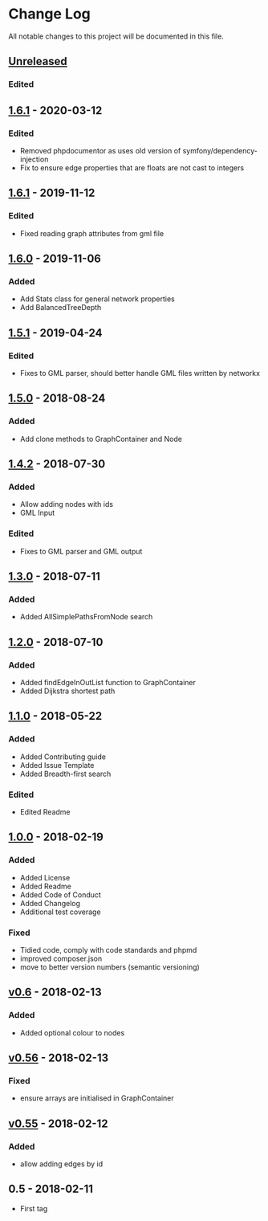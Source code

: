 # Change Log
All notable changes to this project will be documented in this file.

## [Unreleased](https://github.com/RhodriM/graph/compare/1.6.2...master)
### Edited

## [1.6.1](https://github.com/RhodriM/graph/compare/1.6.0...1.6.2) - 2020-03-12
### Edited
 - Removed phpdocumentor as uses old version of symfony/dependency-injection
 - Fix to ensure edge properties that are floats are not cast to integers

## [1.6.1](https://github.com/RhodriM/graph/compare/1.6.0...1.6.1) - 2019-11-12
### Edited
 - Fixed reading graph attributes from gml file

## [1.6.0](https://github.com/RhodriM/graph/compare/1.5.1...1.6.0) - 2019-11-06
### Added
 - Add Stats class for general network properties
 - Add BalancedTreeDepth

## [1.5.1](https://github.com/RhodriM/graph/compare/1.5.0...1.5.1) - 2019-04-24
### Edited
 - Fixes to GML parser, should better handle GML files written by networkx

## [1.5.0](https://github.com/RhodriM/graph/compare/1.4.2...1.5.0) - 2018-08-24
### Added
 - Add clone methods to GraphContainer and Node

## [1.4.2](https://github.com/RhodriM/graph/compare/1.3.0...1.4.2) - 2018-07-30
### Added
 - Allow adding nodes with ids
 - GML Input
### Edited
 - Fixes to GML parser and GML output

## [1.3.0](https://github.com/RhodriM/graph/compare/1.2.0...1.3.0) - 2018-07-11
### Added
 - Added AllSimplePathsFromNode search

## [1.2.0](https://github.com/RhodriM/graph/compare/1.1.0...1.2.0) - 2018-07-10
### Added
 - Added findEdgeInOutList function to GraphContainer
 - Added Dijkstra shortest path

## [1.1.0](https://github.com/RhodriM/graph/compare/1.0.0...1.1.0) - 2018-05-22
### Added
 - Added Contributing guide
 - Added Issue Template
 - Added Breadth-first search
### Edited
 - Edited Readme
 

## [1.0.0](https://github.com/RhodriM/graph/compare/v0.6...1.0.0) - 2018-02-19
### Added
 - Added License
 - Added Readme
 - Added Code of Conduct
 - Added Changelog
 - Additional test coverage
### Fixed
 - Tidied code, comply with code standards and phpmd
 - improved composer.json
 - move to better version numbers (semantic versioning)

## [v0.6](https://github.com/RhodriM/graph/compare/v0.56...v0.6) - 2018-02-13
### Added
 - Added optional colour to nodes
 
## [v0.56](https://github.com/RhodriM/graph/compare/v0.55...v0.56) - 2018-02-13
### Fixed
 - ensure arrays are initialised in GraphContainer
 
## [v0.55](https://github.com/RhodriM/graph/compare/v0.5...v0.55) - 2018-02-12
### Added
 - allow adding edges by id
 
## 0.5 - 2018-02-11
- First tag
